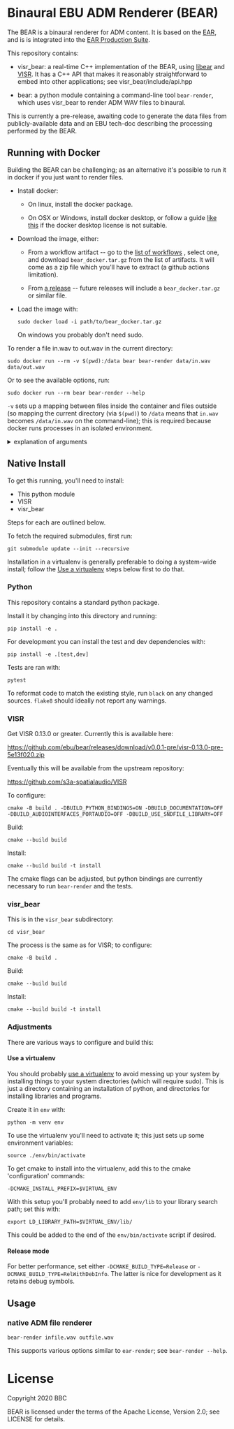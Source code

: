# Binaural EBU ADM Renderer (BEAR)

The BEAR is a binaural renderer for ADM content. It is based on the [EAR], and is is integrated into the [EAR Production Suite].

This repository contains:

- visr_bear: a real-time C++ implementation of the BEAR, using [libear] and
  [VISR]. It has a C++ API that makes it reasonably straightforward to embed
  into other applications; see visr_bear/include/api.hpp

- bear: a python module containing a command-line tool `bear-render`, which
  uses visr_bear to render ADM WAV files to binaural.

This is currently a pre-release, awaiting code to generate the data files from publicly-available data and an EBU tech-doc describing the processing performed by the BEAR.

[EAR]: https://github.com/ebu/ebu_adm_renderer
[libear]: https://github.com/ebu/libear
[VISR]: https://github.com/s3a-spatialaudio/VISR
[EAR Production Suite]: https://ear-production-suite.ebu.io/

## Running with Docker

Building the BEAR can be challenging; as an alternative it's possible to run it
in docker if you just want to render files.

-   Install docker:

    -   On linux, install the docker package.

    -   On OSX or Windows, install docker desktop, or follow a guide
        [like this](https://medium.com/crowdbotics/a-complete-one-by-one-guide-to-install-docker-on-your-mac-os-using-homebrew-e818eb4cfc3)
        if the docker desktop license is not suitable.

-   Download the image, either:

    -   From a workflow artifact -- go to the
        [list of workflows](https://github.com/ebu/bear/actions/workflows/build.yml?query=branch%3Amain)
        , select one, and download `bear_docker.tar.gz` from the list of
        artifacts. It will come as a zip file which you'll have to extract (a
        github actions limitation).

    -   From [a release](https://github.com/ebu/bear/releases) -- future releases
        will include a `bear_docker.tar.gz` or similar file.

-   Load the image with:

        sudo docker load -i path/to/bear_docker.tar.gz

    On windows you probably don't need sudo.

To render a file in.wav to out.wav in the current directory:

    sudo docker run --rm -v $(pwd):/data bear bear-render data/in.wav data/out.wav

Or to see the available options, run:

    sudo docker run --rm bear bear-render --help

`-v` sets up a mapping between files inside the container and files outside (so
mapping the current directory (via `$(pwd)`) to `/data` means that `in.wav`
becomes `/data/in.wav` on the command-line); this is required because docker
runs processes in an isolated environment.

<details>
<summary>explanation of arguments</summary>

    sudo docker run

the command to run a container

    --rm

delete the created container (not the image) after is finishes

    -v $(pwd):/data

allow the container to access files in the current directory (see above)

    bear

the name of the image/container to run

    bear-render data/in.wav data/out.wav

The BEAR command-line to run.
</details>

## Native Install

To get this running, you'll need to install:

- This python module
- VISR
- visr_bear

Steps for each are outlined below.

To fetch the required submodules, first run:

    git submodule update --init --recursive

Installation in a virtualenv is generally preferable to doing a system-wide
install; follow the [Use a virtualenv](#use-a-virtualenv) steps below first to
do that.

### Python

This repository contains a standard python package.

Install it by changing into this directory and running:

    pip install -e .

For development you can install the test and dev dependencies with:

    pip install -e .[test,dev]

Tests are ran with:

    pytest

To reformat code to match the existing style, run `black` on any changed sources. `flake8` should ideally not report any warnings.

### VISR

Get VISR 0.13.0 or greater. Currently this is available here:

https://github.com/ebu/bear/releases/download/v0.0.1-pre/visr-0.13.0-pre-5e13f020.zip

Eventually this will be available from the upstream repository:

https://github.com/s3a-spatialaudio/VISR

To configure:

    cmake -B build . -DBUILD_PYTHON_BINDINGS=ON -DBUILD_DOCUMENTATION=OFF -DBUILD_AUDIOINTERFACES_PORTAUDIO=OFF -DBUILD_USE_SNDFILE_LIBRARY=OFF

Build:

    cmake --build build

Install:

    cmake --build build -t install

The cmake flags can be adjusted, but python bindings are currently necessary to
run `bear-render` and the tests.

### visr_bear

This is in the `visr_bear` subdirectory:

    cd visr_bear

The process is the same as for VISR; to configure:

    cmake -B build .

Build:

    cmake --build build

Install:

    cmake --build build -t install

### Adjustments

There are various ways to configure and build this:

#### Use a virtualenv

You should probably [use a virtualenv](https://packaging.python.org/guides/installing-using-pip-and-virtual-environments/#creating-a-virtual-environment)
to avoid messing up your system by installing things to your system directories
(which will require sudo). This is just a directory containing an installation
of python, and directories for installing libraries and programs.

Create it in `env` with:

    python -m venv env

To use the virtualenv you'll need to activate it; this just sets up some environment variables:

    source ./env/bin/activate

To get cmake to install into the virtualenv, add this to the cmake 'configuration' commands:

    -DCMAKE_INSTALL_PREFIX=$VIRTUAL_ENV

With this setup you'll probably need to add `env/lib` to your library search path; set this with:

    export LD_LIBRARY_PATH=$VIRTUAL_ENV/lib/

This could be added to the end of the `env/bin/activate` script if desired.

#### Release mode

For better performance, set either `-DCMAKE_BUILD_TYPE=Release` or
`-DCMAKE_BUILD_TYPE=RelWithDebInfo`. The latter is nice for development as it
retains debug symbols.

## Usage

### native ADM file renderer

    bear-render infile.wav outfile.wav

This supports various options similar to `ear-render`; see `bear-render --help`.

# License

Copyright 2020 BBC

BEAR is licensed under the terms of the Apache License, Version 2.0; see LICENSE for details.
